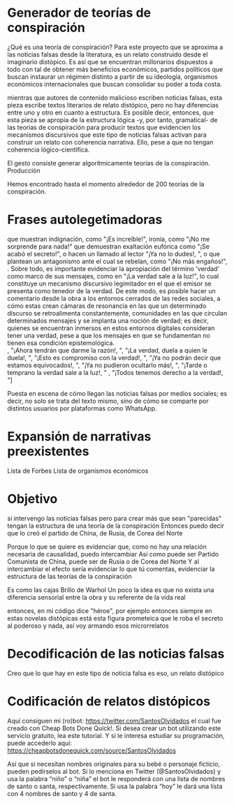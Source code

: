 # Generador de teorías de conspiración

¿Qué es una teoría de conspiración? Para este proyecto que se aproxima a las noticias falsas desde la literatura, es un relato construido desde el imaginario distópico. Es así que se encuentran millonarios dispuestos a todo con tal de obtener más beneficios económicos, partidos políticos que buscan instaurar un régimen distinto a partir de su ideología, organismos económicos internacionales que buscan consolidar su poder a toda costa. 

mientras que autores de contenido malicioso escriben noticias falsas, esta pieza escribe textos literarios de relato distópico, pero no hay diferencias entre uno y otro en cuanto a estructura. Es posible decir, entonces, que esta pieza se apropia de la estructura lógica -y, por tanto, gramatical- de las teorías de conspiración para producir textos que evidencien los mecanismos discursivos que este tipo de noticias falsas activan para construir un relato con coherencia narrativa. Ello, pese a que no tengan coherencia lógico-científica. 

El gesto consiste generar algorítmicamente teorías de la conspiración.
Producción 

Hemos encontrado hasta el momento alrededor de 200 teorías de la conspiración. 


# Frases autolegetimadoras 
que muestran indignación, como "¡Es increíble!", 
ironía, como "¡No me sorprende para nada!"
que demuestran exaltación eufórica como "¡Se acabó el secreto!", 
o hacen un llamado al lector "¡Ya no lo dudes!, ", 
o que plantean un antagonismo ante el cual se rebelan, como "¡No más engaños!", 
. Sobre todo, es importante evidenciar la apropiación del término 'verdad' como marco de sus mensajes, como en "¡La verdad sale a la luz!", lo cual constituye un mecanismo discursivo legimitador en el que el emisor se presenta como tenedor de la verdad.
De este modo, es posible hacer un comentario desde la obra a los entornos cerrados de las redes sociales, a cómo estas crean cámaras de resonancia en las que un determinado discurso se retroalimenta constantemente, comunidades en las que circulan determinados mensajes y se implanta una noción de verdad; es decir, quienes se encuentran inmersos en estos entornos digitales consideran tener una verdad, pese a que los mensajes en que se fundamentan no tienen esa condición epistemológica.  
, "¡Ahora tendrán que darme la razón!, ", "¡La verdad, duela a quien le duela!, ", "¡Esto es compromiso con la verdad!, ", "¡Ya no podrán decir que estamos equivocados!, ", "¡Ya no pudieron ocultarlo más!, ", "¡Tarde o temprano la verdad sale a la luz!, " , "¡Todos tenemos derecho a la verdad!, "]

Puesta en escena de cómo llegan las noticias falsas por medios sociales; es decir, no solo se trata del texto mismo, sino de cómo se comparte por distintos usuarios por plataformas como WhatsApp.

# Expansión de narrativas preexistentes



Lista de Forbes 
Lista de organismos económicos

# Objetivo 
sí intervengo las noticias falsas pero para crear más que sean "parecidas"
tengan la estructura de una teoría de la conspiración
Entonces puedo decir que lo creó el partido de China, de Rusia, de Corea del Norte 


 Porque lo que se quiere es evidenciar que, como no hay una relación necesaria de causalidad, puedo intercambiar
Así como puede ser Partido Comunista de China, puede ser de Rusia o de Corea del Norte
Y al intercambiar el efecto sería evidenciar lo que tú comentas, evidenciar la estructura de las teorías de la conspiración


Es como las cajas Brillo de Warhol
Un poco la idea es que no exista una diferencia sensorial entre la obra y su referente de la vida real



entonces, en mi código dice "héroe", por ejemplo
entonces siempre en estas novelas distópicas está esta figura prometeica que le roba el secreto al poderoso
y nada, así voy armando esos microrrelatos

# Decodificación de las noticias falsas
Creo que lo que hay en este tipo de noticia falsa es eso, un relato distópico

# Codificación de relatos distópicos


Aquí consiguen mi (ro)bot: https://twitter.com/SantosOlvidados el cual fue creado con Cheap Bots Done Quick!. Si desea crear un bot utilizando este servicio gratuito, lea este tutorial. Y si le interesa estudiar su programación, puede accederlo aquí: https://cheapbotsdonequick.com/source/SantosOlvidados

Así que si necesitan nombres originales para su bebé o personaje ficticio, pueden pedírselos al bot. Si lo menciona en Twitter (@SantosOlvidados) y usa la palabra “niño” o “niña” el bot le responderá con una lista de nombres de santo o santa, respectivamente. Si usa la palabra “hoy” le dará una lista con 4 nombres de santo y 4 de santa.
